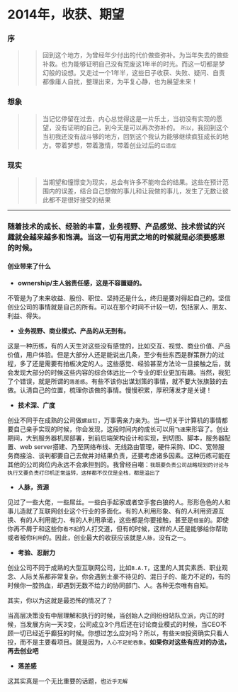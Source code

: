 2014年，收获、期望
======

### 序

>> 回到这个地方，为曾经年少付出的代价做些弥补。为当年失去的做些补救。也为能够证明自己没有荒废这1年半的时光。而这一切都是梦幻般的设想。又走过一个1年半，这些日子收获、失败、疑问、自责都像庸人自扰，整理出来，为平复心静，也为展望未来！

### 想象

>> 当记忆停留在过去，内心总觉得这是一片乐土，当初没有实现的愿望，没有证明的自己，到今天是可以再次弥补的。
>> `所以`，我回到这个当初我还没有战斗够的地方，回到这个我认为能够继续疯狂成长的地方。带着梦想，带着激情，带着创业过后的`后遗症`

### 现实

>> 当期望和憧憬变为现实，总会有许多不能吻合的结果。这些在预计范围内的误差，结合自己想做的事儿和让我做的事儿，发生了无数让彼此都不是很好接受的结果

---

### 随着技术的成长、经验的丰富，业务视野、产品感觉、技术尝试的兴趣就会越来越多和饱满。当这一切有用武之地的时候就是必须要感恩的时候。

#### 创业带来了什么

- **ownership/主人翁责任感，这是不容置疑的。**

不管是为了未来收益、股份、职位、坚持还是什么，终归是要对得起自己的。坚信创业公司的事情就是自己的所有。可以在那个时间不计较一切，包括家人、朋友、利益、得失。

- **业务视野、商业模式、产品的从无到有。**

这是一种历练，有的人天生对这些没有感觉的，比如交互、视觉、商业价值、产品价值，用户体验。但是大部分人还是能说出几条，至少有些东西是群策群力的过程，多了还是需要有拍板决定的人。这些感觉、经验甚至方法论一旦接触之后，就会发现大部分的时候这些内容的综合体远比一个专业的职业更加有趣。当然，我犯了个错误，就是所谓的`落差感`。有些不该你出谋划策的事情，就不要大张旗鼓的去做。认清自己的位置，梳理你该做的事情。慢慢积累，厚积薄发才是关键！

- **技术深、广度**

创业不同于在成熟的公司做`螺丝钉`，万事需亲力亲为。当一切关于计算机的事情都要自己亲手实现的时候，你会发现，这段时间内的成长可以用`飞速`来形容了。创业期间，大到服务器机房部署，到前后端架构设计和实现，到切图、脚本，服务器配置、web server搭建、乃至网络布线、无线路由管理，硬件采购、IDC、宽带服务商接洽、谈判都要自己去做并对结果负责，还要考虑诸多因素。这种历练可能在其他的公司岗位内永远不会承担到的。我曾经自嘲：`我既要负责公司战略规划的讨论与执行又要负责打印机正常运转，这样都不仅仅是全栈，都是溢出了`

- **人脉，资源**

见过了一些大佬，一些屌丝。一些白手起家或者空手套白狼的人。形形色色的人和事儿造就了互联网创业这个行业的多面化。有的人利用形象、有的人利用资源互换、有的人利用能力、有的人利用承诺，这些都是你要接触，甚至是`借鉴`的。即使你再不屑于和这些你`看不起`的人打交道，但有的时候，这样的人还是能够给你帮助或者被你`利用`的。因此，创业最大的收获应该就是`人脉`，没有之一。

- **考验、忍耐力**

创业公司不同于成熟的大型互联网公司，比如`B.A.T`，这里的人其实素质、职业观念、人际关系都非常复杂。你会遇到土豪不待见的、混日子的、能力不足的，有的时候你一腔热血，却遇到无数不给力的协同部门、人。各种无奈唯有自知。

其实，你以为这就是最恐怖的情况了？

当高层决策没有中层理解和执行的时候，当创始人之间纷纷站队立派，内讧的时候，当发展方向一天3变，公司成立3个月后还在讨论商业模式的时候，当CEO不顾一切已经近乎癫狂的时候。你想过怎么应对吗？所以，有些`天使`投资确实只看人投，而不是主要看项目。就是因为，`人心不足蛇吞象`。**如果你对这些有应对的办法，再去创业吧**

- **落差感**

这其实真是一个无比重要的话题，也`近乎无解`
